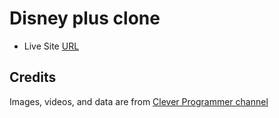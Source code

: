 # Disney plus clone

- Live Site [URL](https://elated-lalande-8bea59.netlify.app)

## Credits

Images, videos, and data are from [Clever Programmer channel](https://m.youtube.com/playlist?list=PL-J2q3Ga50oOqz_VQ12fG650FV4-sCm9W)
